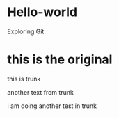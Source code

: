# Hello-world
Exploring Git


this is the original
=======


this is trunk

another text from trunk


i am doing another test in trunk
